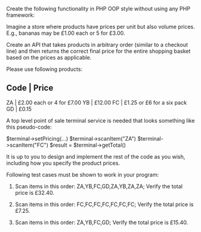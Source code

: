 Create the following functionality in PHP OOP style without using any PHP framework:

Imagine a store where products have prices per unit but also volume prices. E.g., bananas may be £1.00 each or 5 for £3.00.

Create an API that takes products in arbitrary order (similar to a checkout line) and then returns the correct final price for the entire shopping basket based on the prices as applicable.

Please use following products:

Code | Price
--------------------------------------------------
ZA | £2.00 each or 4 for £7.00
YB | £12.00
FC | £1.25 or £6 for a six pack
GD | £0.15

A top level point of sale terminal service is needed that looks something like this pseudo-code:

$terminal->setPricing(...)
$terminal->scanItem("ZA")
$terminal->scanItem("FC")
$result = $terminal->getTotal()

It is up to you to design and implement the rest of the code as you wish, including how you specify the product prices.

Following test cases must be shown to work in your program:

1. Scan items in this order: ZA,YB,FC,GD,ZA,YB,ZA,ZA; Verify the total price is £32.40.

2. Scan items in this order: FC,FC,FC,FC,FC,FC,FC; Verify the total price is £7.25.

3. Scan items in this order: ZA,YB,FC,GD; Verify the total price is £15.40.

